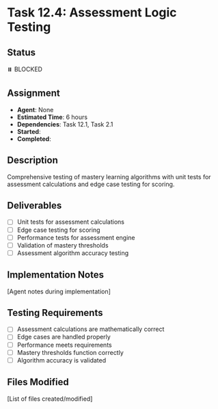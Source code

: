 # Task 12.4: Assessment Logic Testing

## Status

⏸️ BLOCKED

## Assignment

- **Agent**: None
- **Estimated Time**: 6 hours
- **Dependencies**: Task 12.1, Task 2.1
- **Started**:
- **Completed**:

## Description

Comprehensive testing of mastery learning algorithms with unit tests for assessment calculations and edge case testing for scoring.

## Deliverables

- [ ] Unit tests for assessment calculations
- [ ] Edge case testing for scoring
- [ ] Performance tests for assessment engine
- [ ] Validation of mastery thresholds
- [ ] Assessment algorithm accuracy testing

## Implementation Notes

[Agent notes during implementation]

## Testing Requirements

- [ ] Assessment calculations are mathematically correct
- [ ] Edge cases are handled properly
- [ ] Performance meets requirements
- [ ] Mastery thresholds function correctly
- [ ] Algorithm accuracy is validated

## Files Modified

[List of files created/modified]
